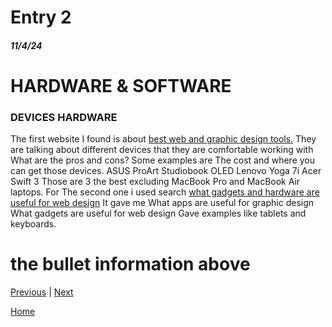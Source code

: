 # Entry 2
##### 11/4/24

# HARDWARE & SOFTWARE
### DEVICES HARDWARE
The first website I found is about
[best web and graphic design tools.](https://www.designity.com/blog/the-best-graphic-design-tools-every-designer-needs)
They are talking about different devices that they are comfortable working with
 What are the pros and cons?
Some examples are 
The cost and where you can get those devices.
ASUS ProArt Studiobook OLED
Lenovo Yoga 7i
Acer Swift 3 
Those are 3 the best excluding MacBook Pro  and MacBook Air laptops.
For The second one i used search [what gadgets and hardware are useful for web design](https://wpengine.com/resources/web-design-tools/)
It gave me
What apps are useful for graphic design
What gadgets are useful for web design 
Gave examples like tablets and keyboards.

# the bullet information above

[Previous](entry01.md) | [Next](entry03.md)

[Home](../README.md)
